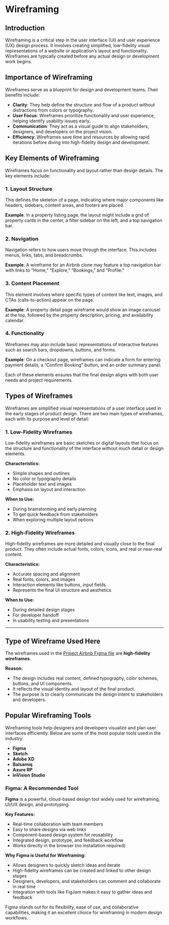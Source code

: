 # Wireframing

## Introduction

Wireframing is a critical step in the user interface (UI) and user experience (UX) design process. It involves creating simplified, low-fidelity visual representations of a website or application’s layout and functionality. Wireframes are typically created before any actual design or development work begins.

## Importance of Wireframing

Wireframes serve as a blueprint for design and development teams. Their benefits include:

- **Clarity**: They help define the structure and flow of a product without distractions from colors or typography.
- **User Focus**: Wireframes prioritize functionality and user experience, helping identify usability issues early.
- **Communication**: They act as a visual guide to align stakeholders, designers, and developers on the project vision.
- **Efficiency**: Wireframes save time and resources by allowing rapid iterations before diving into high-fidelity design and development.

## Key Elements of Wireframing

Wireframes focus on functionality and layout rather than design details. The key elements include:

### 1. Layout Structure
This defines the skeleton of a page, indicating where major components like headers, sidebars, content areas, and footers are placed.

**Example**: In a property listing page, the layout might include a grid of property cards in the center, a filter sidebar on the left, and a top navigation bar.

### 2. Navigation
Navigation refers to how users move through the interface. This includes menus, links, tabs, and breadcrumbs.

**Example**: A wireframe for an Airbnb clone may feature a top navigation bar with links to “Home,” “Explore,” “Bookings,” and “Profile.”

### 3. Content Placement
This element involves where specific types of content like text, images, and CTAs (calls-to-action) appear on the page.

**Example**: A property detail page wireframe would show an image carousel at the top, followed by the property description, pricing, and availability calendar.

### 4. Functionality
Wireframes may also include basic representations of interactive features such as search bars, dropdowns, buttons, and forms.

**Example**: On a checkout page, wireframes can indicate a form for entering payment details, a “Confirm Booking” button, and an order summary panel.

Each of these elements ensures that the final design aligns with both user needs and project requirements.

## Types of Wireframes

Wireframes are simplified visual representations of a user interface used in the early stages of product design. There are two main types of wireframes, each with its purpose and level of detail:

### 1. Low-Fidelity Wireframes
Low-fidelity wireframes are basic sketches or digital layouts that focus on the structure and functionality of the interface without much detail or design elements.

**Characteristics:**
- Simple shapes and outlines
- No color or typography details
- Placeholder text and images
- Emphasis on layout and interaction

**When to Use:**
- During brainstorming and early planning
- To get quick feedback from stakeholders
- When exploring multiple layout options

### 2. High-Fidelity Wireframes
High-fidelity wireframes are more detailed and visually close to the final product. They often include actual fonts, colors, icons, and real or near-real content.

**Characteristics:**
- Accurate spacing and alignment
- Real fonts, colors, and images
- Interaction elements like buttons, input fields
- Represents the final UI structure and aesthetics

**When to Use:**
- During detailed design stages
- For developer handoff
- In usability testing and presentations

---

## Type of Wireframe Used Here

The wireframes used in the [Project Airbnb Figma file](https://www.figma.com/design/E2BRqdPcKkrnX6hLGPto8Z/Project-Airbnb?node-id=1-2&p=f) are **high-fidelity wireframes**.

**Reason:**
- The design includes real content, defined typography, color schemes, buttons, and UI components.
- It reflects the visual identity and layout of the final product.
- The purpose is to clearly communicate the design intent to stakeholders and developers.

## Popular Wireframing Tools

Wireframing tools help designers and developers visualize and plan user interfaces efficiently. Below are some of the most popular tools used in the industry:

- **Figma**  
- **Sketch**  
- **Adobe XD**  
- **Balsamiq**  
- **Axure RP**  
- **InVision Studio**

### Figma: A Recommended Tool

**Figma** is a powerful, cloud-based design tool widely used for wireframing, UI/UX design, and prototyping.

**Key Features:**
- Real-time collaboration with team members
- Easy to share designs via web links
- Component-based design system for reusability
- Integrated design, prototype, and feedback workflow
- Works directly in the browser (no installation required)

**Why Figma is Useful for Wireframing:**
- Allows designers to quickly sketch ideas and iterate
- High-fidelity wireframes can be created and linked to other design stages
- Designers, developers, and stakeholders can comment and collaborate in real time
- Integration with tools like FigJam makes it easy to gather ideas and feedback

Figma stands out for its flexibility, ease of use, and collaborative capabilities, making it an excellent choice for wireframing in modern design workflows.
